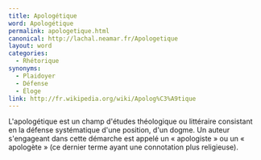 ```yaml
---
title: Apologétique
word: Apologétique
permalink: apologetique.html
canonical: http://lachal.neamar.fr/Apologetique
layout: word
categories:
  - Rhétorique
synonyms:
  - Plaidoyer
  - Défense
  - Éloge
link: http://fr.wikipedia.org/wiki/Apolog%C3%A9tique
---
```


L'apologétique est un champ d'études théologique ou littéraire consistant en la défense systématique d'une position, d'un dogme. Un auteur s'engageant dans cette démarche est appelé un « apologiste » ou un « apologète » (ce dernier terme ayant une connotation plus religieuse).

